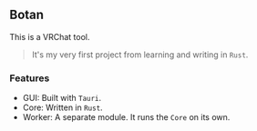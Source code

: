 ## Botan
This is a VRChat tool. 
> It's my very first project from learning and writing in `Rust`.

### Features
- GUI: Built with `Tauri`.
- Core: Written in `Rust`.
- Worker: A separate module. It runs the `Core` on its own.
